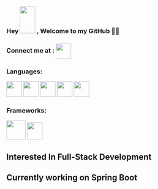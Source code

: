 ### Hey <img src="https://c.tenor.com/nebZyl8oN7IAAAAi/wave-hello.gif" width="40px" height="70px" style="max-width: 100%;"> , Welcome to my GitHub 👨‍💻
### Connect me at : <a href="https://www.linkedin.com/in/ahan-m-a-73377a191" target="blank"><img align="center" src="https://www.freeiconspng.com/uploads/linkedin-logo-3.png" width="40px" style="max-width: 100%;" /></a>
<h3>Languages:</h3>
<span>
<img src="https://img.icons8.com/color/344/python--v1.png" width="40px" style="max-width: 100%;">
<img src="https://cdn.iconscout.com/icon/free/png-64/java-60-1174953.png" width="40px" style="max-width: 100%;">
<img src="https://img.icons8.com/color/2x/c-programming.png" width="40px" style="max-width: 100%;">
<img src="https://www.freeiconspng.com/uploads/c--logo-icon-0.png" width="40px" style="max-width: 100%;">
<img src="https://img.icons8.com/color/344/javascript--v1.png" width="40px" style="max-width: 100%;">
</span>
<h3>Frameworks:</h3>
<span>
<img src="https://img.icons8.com/color/2x/angularjs.png" width="50px" style="max-width: 100%;">
<img src="https://www.pngitem.com/pimgs/m/159-1595977_flask-python-logo-hd-png-download.png" width="40px" height="45px" style="max-width: 100%;">
</span>
<h2>Interested In Full-Stack Development</h2>
<h2>Currently working on Spring Boot</h2>


<!--
**ahan-stark/ahan-stark** is a ✨ _special_ ✨ repository because its `README.md` (this file) appears on your GitHub profile.

Here are some ideas to get you started:

- 🔭 I’m currently working on ...
- 🌱 I’m currently learning ...
- 👯 I’m looking to collaborate on ...
- 🤔 I’m looking for help with ...
- 💬 Ask me about ...
- 📫 How to reach me: ...
- 😄 Pronouns: ...
- ⚡ Fun fact: ...
-->

